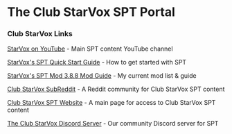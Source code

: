 # The Club StarVox SPT Portal  

### Club StarVox Links  

[StarVox on YouTube](https://www.youtube.com/channel/UC_NQ0kJpwwjjd708z5YsYeQ) - Main SPT content YouTube channel 

[StarVox's SPT Quick Start Guide](https://shore-emery-aa6.notion.site/SPT-AKI-Starter-Guide-d3c17ba5bcd94aae88ec382f0c3c1d30) - How to get started with SPT

[StarVox's SPT Mod 3.8.8 Mod Guide](https://starvox.notion.site/StarVox-s-SPT-3-9-8-Mod-Guide-v3-1-0-e829c138f12a42d480989fb5225046ee?pvs=4) - My current mod list & guide

[Club StarVox SubReddit](https://www.reddit.com/r/StarVox/) - A Reddit community for Club StarVox SPT content

[Club StarVox SPT Website](https://sites.google.com/view/club-starvox-spt/home) - A main page for access to Club StarVox SPT content

[The Club StarVox Discord Server](https://discord.gg/9GNEtnK2Yj) - Our community Discord server for SPT
